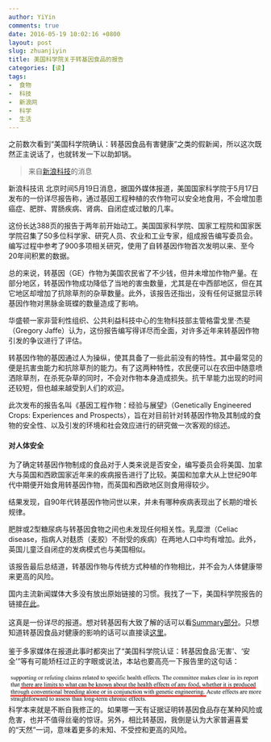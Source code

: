 ```yaml
---
author: YiYin
comments: true
date: 2016-05-19 10:02:16 +0800
layout: post
slug: zhuanjiyin
title: 美国科学院关于转基因食品的报告
categories: [读]
tags:
-  食物
-  科技
-  新浪网
-  科学
-  生活
---
```


<div class="readreview">
之前数次看到“美国科学院确认：转基因食品有害健康”之类的假新闻，所以这次既然正主说话了，也就转发一下以助卸锅。
</div>

<blockquote>来自<a href="http://tech.sina.com.cn/d/i/2016-05-19/doc-ifxsktkr5732119.shtml">新浪科技</a>的消息</blockquote>

新浪科技讯 北京时间5月19日消息，据国外媒体报道，美国国家科学院于5月17日发布的一份详尽报告称，通过基因工程种植的农作物可以安全地食用，不会增加患癌症、肥胖、胃肠疾病、肾病、自闭症或过敏的几率。

这份长达388页的报告于两年前开始动工。美国国家科学院、国家工程院和国家医学院召集了50多位科学家、研究人员、农业和工业专家，组成报告编写委员会。编写过程中参考了900多项相关研究，使用了自转基因作物首次发明以来、至今20年间积累的数据。

总的来说，转基因（GE）作物为美国农民省了不少钱，但并未增加作物产量。在部分地区，转基因作物成功降低了当地的害虫数量，尤其是在中西部地区，但在其它地区却增加了抗除草剂的杂草数量。此外，该报告还指出，没有任何证据显示转基因作物对黑脉金斑蝶的数量造成了影响。

华盛顿一家非营利性组织、公共利益科技中心的生物科技部主管格雷戈里·杰斐（Gregory Jaffe）认为，这份报告编写得详尽而全面，对许多近年来转基因作物引发的争议进行了评估。

转基因作物的基因通过人为操纵，使其具备了一些此前没有的特性。其中最常见的便是抗害虫能力和抗除草剂的能力。有了这两种特性，农民便可以在农田中随意喷洒除草剂，在杀死杂草的同时，不会对作物本身造成损失。抗干旱能力出现的时间还较短，但也越来越受到人们的欢迎。

此次发布的报告名叫《基因工程作物：经验与展望》（Genetically Engineered Crops: Experiences and Prospects），旨在对目前针对转基因作物及其制成的食物的安全性、以及引发的环境和社会效应进行的研究做一次客观的综述。

#### 对人体安全

为了确定转基因作物制成的食品对于人类来说是否安全，编写委员会将美国、加拿大与英国和西欧国家近年来的疾病报告进行了比较。美国和加拿大从上世纪90年代中期便开始食用转基因作物，而英国和西欧地区则食用得较少。

结果发现，自90年代转基因作物问世以来，并未有哪种疾病表现出了长期的增长规律。

肥胖或2型糖尿病与转基因食物之间也未发现任何相关性。乳糜泄（Celiac disease，指病人对麸质（麦胶）不耐受的疾病）在两地人口中均有增加。此外，英国儿童泛自闭症的发病模式也与美国相似。

该报告最后总结道，转基因作物与传统方式种植的作物相比，并不会为人体健康带来更高的风险。

<div class="readreview">
国内主流新闻媒体大多没有放出原始链接的习惯。我找了一下，美国科学院报告的链接<a href="http://www.nap.edu/read/23395/chapter/1">在此</a>。<br><br>
这真是一份详尽的报道。想对转基因有大致了解的话可以看<a href="http://www.nap.edu/read/23395/chapter/2">Summary部分</a>。只想知道转基因食品对健康的影响的话可以直接读<a href="http://www.nap.edu/read/23395/chapter/2#8">这里</a>。<br><br>
鉴于多家媒体在报道此事时都突出了“美国科学院认证：转基因食品‘无害’、‘安全’”等有可能矫枉过正的字眼或说法，本站也要高亮一下报告里的这句话：<br><br>
<img src="/public/images/newspaper/zhuanjiyin.jpg" alt="">
科学本来就是不断自我修正的。如果哪一天有证据证明转基因食品存在某种风险或危害，也并不值得丝毫的惊讶。另外，相比转基因，我倒是认为大家普遍喜爱的“天然”一词，意味着更多的未知、不受控和更高的风险。
</div>
